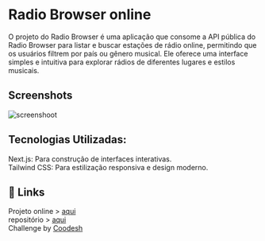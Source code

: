 # Radio Browser online

O projeto do Radio Browser é uma aplicação que consome a API pública do Radio Browser para listar e buscar estações de rádio online, permitindo que os usuários filtrem por país ou gênero musical. Ele oferece uma interface simples e intuitiva para explorar rádios de diferentes lugares e estilos musicais.


## Screenshots

![screenshoot](https://github.com/user-attachments/assets/2cfdea0e-0735-4aea-9b54-e97f32b97eb9)


## Tecnologias Utilizadas:

Next.js: Para construção de interfaces interativas. <br/>
Tailwind CSS: Para estilização responsiva e design moderno.



## 🔗 Links
Projeto online > [aqui](https://radio-browser-online.vercel.app) <br />
repositório > [aqui](https://github.com/klenilsonrox/radio-browser-online) <br />
Challenge by [Coodesh](https://coodesh.com/)

